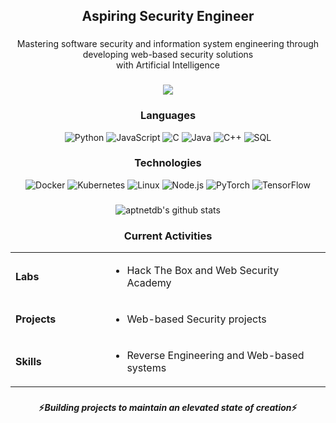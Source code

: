 <!--
**aptnetdb/aptnetdb** is a ✨ _special_ ✨ repository because its `README.md` (this file) appears on your GitHub profile.

Here are some ideas to get you started:

- 🔭 I’m currently working on ...
- 🌱 I’m currently learning ...
- 👯 I’m looking to collaborate on ...
- 🤔 I’m looking for help with ...
- 💬 Ask me about ...
- 📫 How to reach me: ...
- 😄 Pronouns: ...
- ⚡ Fun fact: ...
-->
<h2 align="center"> Aspiring Security Engineer</h2>

###

<p align="center"> Mastering software security and information system engineering through developing web-based security solutions 
<br> with Artificial Intelligence </br></p>

###

<div align="center">

[![](https://img.shields.io/badge/%20My%20Website-919191)](https://github.com/aptnetdb/aptnetdb.github.io)

</div>

###

<div align="center">
  
### Languages
![Python](https://img.shields.io/badge/-Python-000?&logo=Python)
![JavaScript](https://img.shields.io/badge/-JavaScript-000?&logo=JavaScript)
![C](https://img.shields.io/badge/-C-000?&logo=C)
![Java](https://img.shields.io/badge/-Java-000?&logo=Java&logoColor=007396)
![C++](https://img.shields.io/badge/-C++-000?&logo=c%2b%2b&logoColor=00599C)
![SQL](https://img.shields.io/badge/-SQL-000?&logo=MySQL)
</div>

###

<div align="center">

### Technologies
![Docker](https://img.shields.io/badge/-Docker-000?&logo=Docker)
![Kubernetes](https://img.shields.io/badge/-Kubernetes-000?&logo=Kubernetes)
![Linux](https://img.shields.io/badge/-Linux-000?&logo=Linux)
![Node.js](https://img.shields.io/badge/-Node.js-000?&logo=node.js)
![PyTorch](https://img.shields.io/badge/-PyTorch-000?&logo=PyTorch)
![TensorFlow](https://img.shields.io/badge/-TensorFlow-000?&logo=TensorFlow)
</div>

###

<div align="center">

![aptnetdb's github stats](https://github-readme-stats.vercel.app/api?username=aptnetdb&show_icons=true&theme=dracula)

</div>

###

<div align="center">

### Current Activities
<table><tr>
<td valign="centre" width="30%">

**Labs**

</td>
<td valign="top" width="80%">

- Hack The Box and  Web Security Academy

<tr>
<td valign="centre" width="30%">

**Projects**

</td>

<td valign="top" width="80%">

- Web-based Security projects

</td>

<tr><td valign="centre" width="30%">

**Skills**

</td><td valign="top" width="80%">

- Reverse Engineering and Web-based systems

</td>
</tr></table>
</div>

###

<h4 align="center"> ⚡️<i>Building projects to maintain an elevated state of creation</i>⚡️ </h4>

